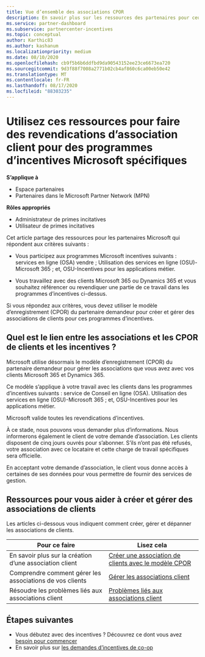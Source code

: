 ```yaml
---
title: Vue d’ensemble des associations CPOR
description: En savoir plus sur les ressources des partenaires pour ceux qui ont besoin d’associer les clients à des programmes d’incentives spécifiques via le modèle CPOR (Resource Partner of record).
ms.service: partner-dashboard
ms.subservice: partnercenter-incentives
ms.topic: conceptual
author: Karthic83
ms.author: kashanum
ms.localizationpriority: medium
ms.date: 08/10/2020
ms.openlocfilehash: cb9f5b6b6ddfbd9da90543152ee23ce6673ea720
ms.sourcegitcommit: 9d3f88f7008a2771b02cb4af860c6ca00eb50e42
ms.translationtype: MT
ms.contentlocale: fr-FR
ms.lasthandoff: 08/17/2020
ms.locfileid: "88303235"
---
```

# <a name="use-these-resources-to-make-customer-association-claims-for-specific-microsoft-incentives-programs"></a>Utilisez ces ressources pour faire des revendications d’association client pour des programmes d’incentives Microsoft spécifiques

**S’applique à**

- Espace partenaires
- Partenaires dans le Microsoft Partner Network (MPN)

**Rôles appropriés**

- Administrateur de primes incitatives
- Utilisateur de primes incitatives

Cet article partage des ressources pour les partenaires Microsoft qui répondent aux critères suivants :

- Vous participez aux programmes Microsoft incentives suivants : services en ligne (OSA) vendre ; Utilisation des services en ligne (OSU)-Microsoft 365 ; et, OSU-Incentives pour les applications métier.

- Vous travaillez avec des clients Microsoft 365 ou Dynamics 365 et vous souhaitez référencer ou revendiquer une partie de ce travail dans les programmes d’incentives ci-dessus.

Si vous répondez aux critères, vous devez utiliser le modèle d’enregistrement (CPOR) du partenaire demandeur pour créer et gérer des associations de clients pour ces programmes d’incentives.
 
## <a name="how-do-customer-associations-and-cpor-relate-to-incentives"></a>Quel est le lien entre les associations et les CPOR de clients et les incentives ?

Microsoft utilise désormais le modèle d’enregistrement (CPOR) du partenaire demandeur pour gérer les associations que vous avez avec vos clients Microsoft 365 et Dynamics 365.

Ce modèle s’applique à votre travail avec les clients dans les programmes d’incentives suivants : service de Conseil en ligne (OSA). Utilisation des services en ligne (OSU)-Microsoft 365 ; et, OSU-Incentives pour les applications métier.

Microsoft valide toutes les revendications d’incentives.

À ce stade, nous pouvons vous demander plus d’informations. Nous informerons également le client de votre demande d’association. Les clients disposent de cinq jours ouvrés pour s’abonner. S’ils n’ont pas été refusés, votre association avec ce locataire et cette charge de travail spécifiques sera officielle.

En acceptant votre demande d’association, le client vous donne accès à certaines de ses données pour vous permettre de fournir des services de gestion. 

## <a name="resources-to-help-you-create-and-manage-customer-associations"></a>Ressources pour vous aider à créer et gérer des associations de clients

Les articles ci-dessous vous indiquent comment créer, gérer et dépanner les associations de clients.

|  **Pour ce faire**  |  **Lisez cela**  |
|--------------|-----------|
| En savoir plus sur la création d’une association client  | [Créer une association de clients avec le modèle CPOR](submit-osa-claim.md)  |
|Comprendre comment gérer les associations de vos clients  | [Gérer les associations client](incentives-manage-customer-associations.md)  |
|Résoudre les problèmes liés aux associations client  | [Problèmes liés aux associations client](incentives-customer-association-issues.md)  |

## <a name="next-steps"></a>Étapes suivantes

- Vous débutez avec des incentives ? Découvrez ce dont vous avez [besoin pour commencer](incentives-get-started-intro.md)
- En savoir plus sur [les demandes d’incentives de co-op](claims-overview.md)
